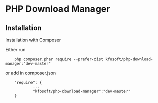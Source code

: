# PHP Download Manager
## Installation

Installation with Composer

Either run
~~~
    php composer.phar require --prefer-dist kfosoft/php-download-manager:"dev-master"
~~~
or add in composer.json
~~~
    "require": {
            ...
            "kfosoft/php-download-manager":"dev-master"
    }
~~~

